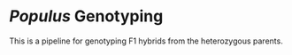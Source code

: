 # *Populus* Genotyping
This is a pipeline for genotyping F1 hybrids from the heterozygous parents. 
